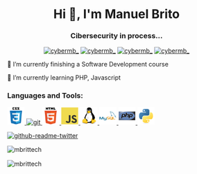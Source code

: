 <h1 align="center">Hi 👋, I'm Manuel Brito</h1>
<h3 align="center">Cibersecurity in process...</h3>

<p align="center"> 
<a href="https://twitter.com/cybermb_" target="blank"><img src="https://img.shields.io/badge/Twitter-%231DA1F2.svg?style=for-the-badge&logo=Twitter&logoColor=white" alt="cybermb_" /></a> 
<a href="https://instagram.com/cybermb_" target="blank"><img src="https://img.shields.io/badge/Instagram-%23E4405F.svg?style=for-the-badge&logo=Instagram&logoColor=white" alt="cybermb_" /></a> 
<a href="https://linkedin.com/in/cybermb" target="blank"><img src="https://img.shields.io/badge/linkedin-%230077B5.svg?style=for-the-badge&logo=linkedin&logoColor=white" alt="cybermb_" /></a> 
<a href="https://www.youtube.com/channel/UC3GyZjqU3pCMYctxz0DMO3Q" target="blank"><img src="https://img.shields.io/badge/YouTube-%23FF0000.svg?style=for-the-badge&logo=YouTube&logoColor=white" alt="cybermb_" /></a> 
</p>

<p align="left"> 🔭 I’m currently finishing a Software Development course</p>
<p align="left">🌱 I’m currently learning PHP, Javascript</p>

<h3 align="left">Languages and Tools:</h3>
<p align="left"> <a href="https://www.w3schools.com/css/" target="_blank" rel="noreferrer"> <img src="https://raw.githubusercontent.com/devicons/devicon/master/icons/css3/css3-original-wordmark.svg" alt="css3" width="40" height="40"/> </a> <a href="https://git-scm.com/" target="_blank" rel="noreferrer"> <img src="https://www.vectorlogo.zone/logos/git-scm/git-scm-icon.svg" alt="git" width="40" height="40"/> </a> <a href="https://www.w3.org/html/" target="_blank" rel="noreferrer"> <img src="https://raw.githubusercontent.com/devicons/devicon/master/icons/html5/html5-original-wordmark.svg" alt="html5" width="40" height="40"/> </a> <a href="https://developer.mozilla.org/en-US/docs/Web/JavaScript" target="_blank" rel="noreferrer"> <img src="https://raw.githubusercontent.com/devicons/devicon/master/icons/javascript/javascript-original.svg" alt="javascript" width="40" height="40"/> </a> <a href="https://www.linux.org/" target="_blank" rel="noreferrer"> <img src="https://raw.githubusercontent.com/devicons/devicon/master/icons/linux/linux-original.svg" alt="linux" width="40" height="40"/> </a> <a href="https://www.mysql.com/" target="_blank" rel="noreferrer"> <img src="https://raw.githubusercontent.com/devicons/devicon/master/icons/mysql/mysql-original-wordmark.svg" alt="mysql" width="40" height="40"/> </a> <a href="https://www.php.net" target="_blank" rel="noreferrer"> <img src="https://raw.githubusercontent.com/devicons/devicon/master/icons/php/php-original.svg" alt="php" width="40" height="40"/> </a> <a href="https://www.python.org" target="_blank" rel="noreferrer"> <img src="https://raw.githubusercontent.com/devicons/devicon/master/icons/python/python-original.svg" alt="python" width="40" height="40"/> </a> </p>

[![github-readme-twitter](https://github-readme-twitter.gazf.vercel.app/api?id=cybermb_&layout=wide&show_border=off)](https://twitter.com/cybermb_)

<p><img align="center" src="https://github-readme-stats.vercel.app/api?username=mbrittech&show_icons=true&locale=en" alt="mbrittech" /></p>

<p><img align="center"src="https://github-readme-stats.vercel.app/api/top-langs?username=mbrittech&show_icons=true&locale=en&layout=compact" alt="mbrittech" /></p>




